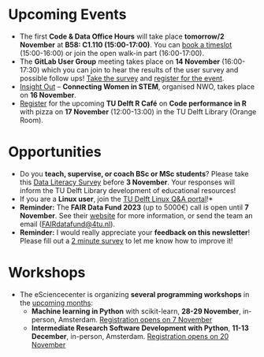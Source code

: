 # Upcoming Events 

* The first **Code & Data Office Hours** will take place **tomorrow/2 November** at **B58: C1.110 (15:00-17:00)**.
You can [book a timeslot](https://www.tudelft.nl/en/library/library-for-researchers/library-for-researchers/setting-up-research/dcc/open-office-hours) (15:00-16:00) or join the open walk-in part (16:00-17:00).
* The **GitLab User Group** meeting takes place on **14 November** (16:00-17:30) which you can join to hear the results of the user survey and possible follow ups!
[Take the survey](https://tudelft.fra1.qualtrics.com/jfe/form/SV_eQCBdvndV4SqWQ6) and [register for the event](https://forms.office.com/e/UDR9BshZJe). 
* [Insight Out](https://www.nwo.nl/en/insight-out-connecting-women-stem) – **Connecting Women in STEM**, organised NWO, takes place on **16 November**.
* [Register](https://www.eventbrite.nl/e/code-performance-in-r-tickets-737067196827) for the upcoming **TU Delft R Café** on **Code performance in R** with pizza on **17 November** (12:00-13:00) in the TU Delft Library (Orange Room).   

# Opportunities
* Do you **teach, supervise, or coach BSc or MSc students**?
Please take this [Data Literacy Survey](https://tudelft.fra1.qualtrics.com/jfe/form/SV_4SgOJNsV0EHBaWa) before **3 November**.
Your responses will inform the TU Delft Library development of educational resources! 
* If you are a **Linux user**, join the [TU Delft Linux Q&A portal]( https://linux.ewi.tudelft.nl/)!*
* **Reminder:** The **FAIR Data Fund 2023** (up to 5000€) call is open until **7 November**.
See their [website](https://community.data.4tu.nl/the-fair-data-fund/) for more information, or send the team an email (FAIRdatafund@4tu.nl).
* **Reminder:**  I would really appreciate your **feedback on this newsletter**! Please fill out a [2 minute survey](https://forms.office.com/r/anmSzK2aQA) to let me know how to improve it!

# Workshops
* The eSciencecenter is organizing **several programming workshops** in the [upcoming months](https://www.esciencecenter.nl/events/?mc_cid=633f805ac1&mc_eid=ce223eff4c): 
  * **Machine learning in Python** with scikit-learn, **28-29 November**, in-person, Amsterdam. [Registration opens on 7 November]( https://www.eventbrite.nl/e/machine-learning-in-python-with-scikit-learn-tickets-737011480177)
  * **Intermediate Research Software Development with Python**, **11-13 December**, in-person, Amsterdam. [Registration opens on 20 November]( https://www.eventbrite.nl/e/intermediate-research-software-development-with-python-tickets-737049905107)

